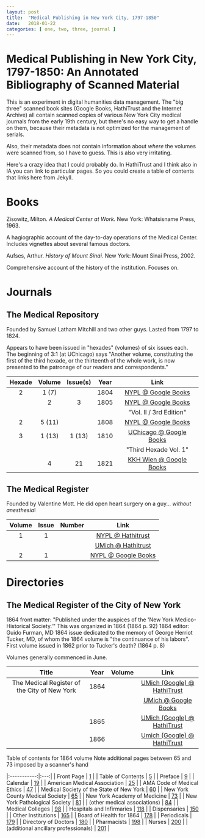 ```yaml
---
layout: post
title:  "Medical Publishing in New York City, 1797-1850"
date:   2018-01-22
categories: [ one, two, three, journal ]
---
```


# Medical Publishing in New York City, 1797-1850: An Annotated Bibliography of Scanned Material

This is an experiment in digital humanities data management. The "big three" scanned book sites (Google Books, HathiTrust and the Internet Archive) all contain scanned copies of various New York City medical journals from the early 19th century, but there's no easy way to get a handle on them,  because their metadata is not optimized for the management of serials.

Also, their metadata does not contain information about *where* the volumes were scanned from, so I have to guess. This is also very irritating.

Here's a crazy idea that I could probably do. In HathiTrust and I think also in IA you can link to particular pages. So you could create a table of contents that links here from Jekyll. 

# Books

Zisowitz, Milton. *A Medical Center at Work.* New York: Whatsisname Press, 1963.

A hagiographic account of the day-to-day operations of the Medical Center. Includes vignettes about several famous doctors.

Aufses, Arthur. *History of Mount Sinai.* New York: Mount Sinai Press, 2002.

Comprehensive account of the history of the institution. Focuses on.

# Journals

## The Medical Repository

Founded by Samuel Latham Mitchill and two other guys. Lasted from 1797 to 1824.

Appears to have been issued in "hexades" (volumes) of six issues each. The beginning of 3:1 (at UChicago) says "Another volume, constituting the first of the third hexade, or the thirteenth of the whole work, is now presented to the patronage of our readers and correspondents."

|Hexade| Volume |Issue(s)| Year | Link |
|:----:|:------:|:---:   |:----:|:----:|
| 2    | 1 (7)  |        | 1804 |[NYPL @ Google Books](https://books.google.com/books?id=5U9JAAAAYAAJ)|
|      | 2      | 3      | 1805 |[NYPL @ Google Books](https://books.google.com/books?id=dA5LAAAAYAAJ)|
|      |        |        |      |"Vol. II / 3rd Edition" |
| 2    | 5 (11) |        | 1808 |[NYPL @ Google Books](https://books.google.com/books?id=Ij9JAAAAYAAJ)|
| 3    | 1 (13) | 1 (13) | 1810 |[UChicago @ Google Books](https://books.google.com/books?id=V_wfAQAAMAAJ)|
|      |        |        |      |"Third Hexade Vol. 1" |
|      | 4      | 21     | 1821 |[KKH Wien @ Google Books](https://books.google.com/books?id=VpBbAAAAcAAJ)|


## The Medical Register

Founded by Valentine Mott. He did open heart surgery on a guy... *without anesthesia*!

|Volume|Issue|Number|Link|
|:----:|:---:|:----:|:----:|
| 1    | 1   |      |[NYPL @ Hathitrust](http://web.archive.org)|
|      |     |      |[UMich @ Hathitrust](http://web.archive.org)|
| 2    | 1   |      |[NYPL @ Google Books](http://web.archive.org)|

# Directories

## The Medical Register of the City of New York

1864 front matter: "Published under the auspices of the 'New York Medico-Historical Society.'" This was organized in 1864 (1864 p. 92)
1864 editor: Guido Furman, MD
1864 issue dedicated to the memory of George Herriot Tucker, MD, of whom the 1864 volume is "the continuance of his labors".
First volume issued in 1862 prior to Tucker's death? (1864 p. 8)

Volumes generally commenced in June.

| Title | Year | Volume | Link |
|:-----:|:----:|:------:|:-----:|
| The Medical Register of the City of New York | 1864 |        | [UMich (Google) @ HathiTrust](https://babel.hathitrust.org/cgi/pt?id=mdp.39015072258786) |
|                                              |      |        | [UMich @ Google Books](https://books.google.com/books?id=4cg0AQAAMAAJ)                   |
|                                              | 1865 |        | [UMich (Google) @ HathiTrust](https://babel.hathitrust.org/cgi/pt?id=mdp.39015072258778) |
|                                              | 1866 |        | [Umich (Google) @ HathiTrust](https://babel.hathitrust.org/cgi/pt?id=mdp.39015072258760) |

Table of contents for 1864 volume
Note additional pages between 65 and 73 imposed by a scanner's hand

|:-----------:|:---:|
| Front Page | [1](https://babel.hathitrust.org/cgi/pt?id=mdp.39015072258786;seq=7) |
| Table of Contents | [5](https://babel.hathitrust.org/cgi/pt?id=mdp.39015072258786;seq=11) |
| Preface | [9](https://babel.hathitrust.org/cgi/pt?id=mdp.39015072258786;seq=15) |
| Calendar | [19](https://babel.hathitrust.org/cgi/pt?id=mdp.39015072258786;seq=19) |
| American Medical Association | [25](https://babel.hathitrust.org/cgi/pt?id=mdp.39015072258786;seq=31) |
| AMA Code of Medical Ethics | [47](https://babel.hathitrust.org/cgi/pt?id=mdp.39015072258786;seq=53) |
| Medical Society of the State of New York | [60](https://babel.hathitrust.org/cgi/pt?id=mdp.39015072258786;seq=66) |
| New York County Medical Society | [65](https://babel.hathitrust.org/cgi/pt?id=mdp.39015072258786;seq=71) |
| New York Academy of Medicine | [73](https://babel.hathitrust.org/cgi/pt?id=mdp.39015072258786;seq=81) |
| New York Pathological Society | [81](https://babel.hathitrust.org/cgi/pt?id=mdp.39015072258786;seq=89) |
| (other medical associations) | [84](https://babel.hathitrust.org/cgi/pt?id=mdp.39015072258786;seq=92) |
| Medical Colleges | [98](https://babel.hathitrust.org/cgi/pt?id=mdp.39015072258786;seq=106) |
| Hospitals and Infirmaries | [118](https://babel.hathitrust.org/cgi/pt?id=mdp.39015072258786;seq=126) |
| Dispensaries | [150](https://babel.hathitrust.org/cgi/pt?id=mdp.39015072258786;seq=158) |
| Other Institutions | [165](https://babel.hathitrust.org/cgi/pt?id=mdp.39015072258786;seq=173) |
| Board of Health for 1864 | [178](https://babel.hathitrust.org/cgi/pt?id=mdp.39015072258786;seq=186) |
| Periodicals | [179](https://babel.hathitrust.org/cgi/pt?id=mdp.39015072258786;seq=187) |
| Directory of Doctors | [180](https://babel.hathitrust.org/cgi/pt?id=mdp.39015072258786;seq=188) |
| Pharmacists | [198](https://babel.hathitrust.org/cgi/pt?id=mdp.39015072258786;seq=206) |
| Nurses | [200](https://babel.hathitrust.org/cgi/pt?id=mdp.39015072258786;seq=208) |
| (additional ancillary professionals) | [201](https://babel.hathitrust.org/cgi/pt?id=mdp.39015072258786;seq=209) |
